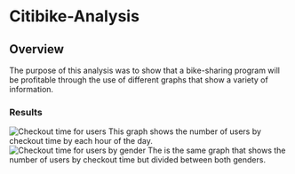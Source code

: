 # Citibike-Analysis
## Overview
The purpose of this analysis was to show that a bike-sharing program will be profitable through the use of different graphs that show a variety of information.
### Results
![Checkout time for users](https://user-images.githubusercontent.com/98357581/170883901-083e63ec-920c-4f2e-b066-418ed89c8de5.PNG)
This graph shows the number of users by checkout time by each hour of the day.
![Checkout time for users by gender](https://user-images.githubusercontent.com/98357581/170884029-8fc18832-c276-417b-ab5b-380d596ec4d6.PNG)
The is the same graph that shows the number of users by checkout time but divided between both genders.
